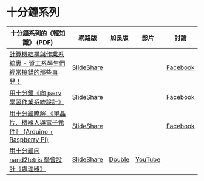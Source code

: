 # 十分鐘系列

| 十分鐘系列的《輕知識》 (PDF)  |  網路版  | 加長版 | 影片 | 討論 | 
|--------|-----------|----|-----|-----|
|  [計算機結構與作業系統裏 - 資工系學生們經常搞錯的那些事兒！](../slide/10minOsComputerArchitecture.pdf)  | [SlideShare](http://www.slideshare.net/ccckmit/ss-70707797)   | |  | [Facebook](https://www.facebook.com/ccckmit/posts/10154751939191893) | 
|  [用十分鐘《向 jserv 學習作業系統設計》](../slide/10minJservOS.pdf)  | [SlideShare](http://www.slideshare.net/ccckmit/jserv)   | |  | [Facebook](https://www.facebook.com/ccckmit/posts/10154410199126893) | 
|  [用十分鐘瞭解 《單晶片、機器人與電子元件》 (Arduino + Raspberry Pi)](../slide/10minPiComponents.pdf) |  [SlideShare](http://www.slideshare.net/ccckmit/arduino-raspberry-pi-57222583)  | | | [Facebook](https://www.facebook.com/ccckmit/posts/10153758040986893) | 
|  [用十分鐘向 nand2tetris 學會設計《處理器》](../slide/10minNand2tetris.pdf)  |  [SlideShare](http://www.slideshare.net/ccckmit/nand2tetris)  | [Double](http://www.slideshare.net/ccckmit/20-nand2tetris) | [YouTube](https://www.youtube.com/watch?v=_5mVRZ0Ii8g) |  | 
